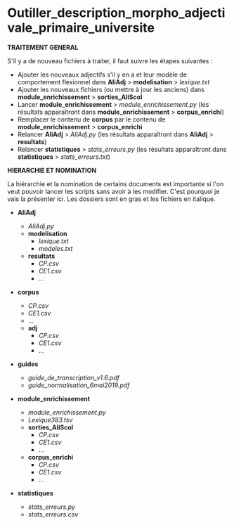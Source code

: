 # Outiller_description_morpho_adjectivale_primaire_universite

**TRAITEMENT GENERAL**

S'il y a de nouveau fichiers à traiter, il faut suivre les étapes suivantes :
  - Ajouter les nouveaux adjectifs s'il y en a et leur modèle de comportement flexionnel dans **AliAdj** > **modelisation** > *lexique.txt*
  - Ajouter les nouveaux fichiers (ou mettre à jour les anciens) dans **module_enrichissement** > **sorties_AliScol**
  - Lancer **module_enrichissement** > *module_enrichissement.py* (les résultats apparaîtront dans **module_enrichissement** > **corpus_enrichi**)
  - Remplacer le contenu de **corpus** par le contenu de **module_enrichissement** > **corpus_enrichi**
  - Relancer **AliAdj** > *AliAdj.py* (les résultats apparaîtront dans **AliAdj** > **resultats**)
  - Relancer **statistiques** > *stats_erreurs.py* (les résultats apparaîtront dans **statistiques** > *stats_erreurs.txt*)

**HIERARCHIE ET NOMINATION**

La hiérarchie et la nomination de certains documents est importante si l'on veut pouvoir lancer les scripts sans avoir à les modifier.
C'est pourquoi je vais la présenter ici. Les dossiers sont en gras et les fichiers en italique.

* **AliAdj**
  * *AliAdj.py*
  * **modelisation** 
    * *lexique.txt*
    * *modeles.txt*
  * **resultats**
    * *CP.csv*
    * *CE1.csv*
    * ... 

* **corpus**
  * *CP.csv*
  * *CE1.csv*
  * ...
  * **adj**
    * *CP.csv*
    * *CE1.csv*
    * ...

* **guides**
  * *guide_de_transcription_v1.6.pdf*
  * *guide_normalisation_6mai2019.pdf*

* **module_enrichissement**
  * *module_enrichissement.py*
  * *Lexique383.tsv*
  * **sorties_AliScol**
    * *CP.csv*
    * *CE1.csv*
    * ...
  * **corpus_enrichi**
    * *CP.csv*
    * *CE1.csv*
    * ...

* **statistiques**
  * *stats_erreurs.py*
  * *stats_erreurs.csv*
